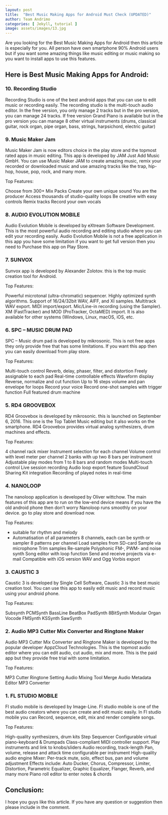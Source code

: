 ```yaml
---
layout: post
title:  "Best Music Making Apps for Android Must Check (UPDATED)"
author: Team Andrimo
categories: [ Jekyll, tutorial ]
image: assets/images/13.jpg
---
```


Are you looking for the Best Music Making Apps for Android then this article is especially for you. All person have own smartphone 90% Android users but if you want some amazing things like music editing or music making so you want to install apps to use this features.

## Here is Best Music Making Apps for Android:

### 10. Recording Studio 

Recording Studio is one of the best android apps that you can use to edit music or recording easily. The recording studio is the multi-touch audio editor. In the free version, you only manage 2 tracks but in the pro version, you can manage 24 tracks. If free version Grand Piano is available but in the pro version you can manage 8 other virtual instruments (drums, classical guitar, rock organ, pipe organ, bass, strings, harpsichord, electric guitar)

<h3> 9. Music Maker Jam </h3>

Music Maker Jam is now editors choice in the play store and the topmost rated apps in music editing. This app is developed by JAM Just Add Music GmbH. You can use Music Maker JAM to create amazing music, remix your recorded or downloaded music and use amazing tracks like the trap, hip-hop, house, pop, rock, and many more.

Top Features:

Choose from 300+ Mix Packs
Create your own unique sound
You are the producer
Access thousands of studio-quality loops
Be creative with easy controls
Remix tracks
Record your own vocals

<h3> 8. AUDIO EVOLUTION MOBILE </h3>

Audio Evolution Mobile is developed by eXtream Software Development. This is the most powerful audio recording and editing studio where you can edit your recording easily. Audio Evolution Mobile is not a free application in this app you have some limitation if you want to get full version then you need to Purchase this app on Play Store.

<h3> 7. SUNVOX </h3>

Sunvox app is developed by Alexander Zolotov. this is the top music creation tool for Android.

Top Features:

Powerful microtonal (ultra-chromatic) sequencer.
Highly optimized synth algorithms.
Support of 16/24/32bit WAV, AIFF, and XI samples.
Multitrack WAV export.
MIDI import/export.
Mic/Line-in recording (using the Sampler).
XM (FastTracker) and MOD (ProTracker, OctaMED) import.
It is also available for other systems (Windows, Linux, macOS, iOS, etc.

<h3> 6. SPC – MUSIC DRUM PAD </h3>

SPC – Music drum pad is developed by mikrosonic. This is not free apps they only provide free that has some limitations. If you want this app then you can easily download from play store.

Top Features:

Multi-touch control
Reverb, delay, phaser, filter, and distortion
Freely assignable to each pad
Real-time controllable effects
Waveform display
Reverse, normalize and cut function
Up to 16 steps volume and pan envelope for loops
Record your voice
Record one-shot samples with trigger function
Full featured drum machine

<h3> 5. RD4 GROOVEBOX </h3>

RD4 Groovebox is developed by mikrosonic. this is launched on September 6, 2016. This one is the Top Tablet Music editing but it also works on the smartphone. RD4 Groovebox provides virtual analog synthesizers, drum machines and effects.

Top Features:

4 channel rack mixer
Instrument selection for each channel
Volume control with level meter per channel
2 banks with up two 8 bars per instrument
Adjustable play modes from 1 to 8 bars and random modes
Multi-touch control
Live session recording
Audio loop export feature
SoundCloud Sharing Kit integration
Recording of played notes in real-time

<h3> 4. NANOLOOP </h3>

The nanoloop application is developed by Oliver wittchow. The main features of this app are to run on the low-end device means if you have the old android phone then don’t worry  Nanoloop runs smoothly on your device. go to play store and download now.

Top Features:

- suitable for rhythm and melody
- Automatisation of all parameters
8 channels, each can be synth or sampler
8 patterns per channel
Load samples from SD-card
Sample via microphone
Trim samples
Re-sample
Polyphonic FM-, PWM- and noise synth
Song editor with loop function
Send and receive projects via e-mail
Compatible with iOS version
WAV and Ogg Vorbis export

<h3> 3. CAUSTIC 3 </h3>

Caustic 3 is developed by Single Cell Software, Caustic 3 is the best music creation tool. You can use this app to easily edit music and record music using your android phone.

Top Features:

Subsynth
PCMSynth
BassLine
BeatBox
PadSynth
8BitSynth
Modular
Organ
Vocode
FMSynth
KSSynth
SawSynth

<h3> 2. Audio MP3 Cutter Mix Converter and Ringtone Maker </h3>

Audio MP3 Cutter Mix Converter and Ringtone Maker is developed by the popular developer AppzCloud Technologies. This is the topmost audio editor where you can edit audio, cut audio, mix and more. This is the paid app but they provide free trial with some limitation.

Top Features:

MP3 Cutter
Ringtone Setting
Audio Mixing Tool
Merge Audio
Metadata Editor
MP3 Converter

<h3> 1. FL STUDIO MOBILE </h3>

Fl studio mobile is developed by Image-Line. Fl studio mobile is one of the best audio creators where you can create and edit music easily. In Fl studio mobile you can Record, sequence, edit, mix and render complete songs.

Top Features:

High-quality synthesizers, drum kits
Step Sequencer
Configurable virtual piano-keyboard & Drumpads
Class-compliant MIDI controller support.
Play instruments and link to knobs/sliders
Audio recording, track-length
Pan, volume, release and attack time configurable per instrument
High-quality audio engine
Mixer: Per-track mute, solo, effect bus, pan and volume adjustment
Effects include: Auto Ducker, Chorus, Compressor, Limiter, Distortion, Parametric Equalizer, Graphic Equalizer, Flanger, Reverb, and many  more
Piano roll editor to enter notes & chords

## Conclusion:

I hope you guys like this article. If you have any question or suggestion then please include in the comment.
